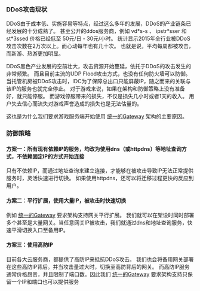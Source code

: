 ### DDoS攻击现状

DDoS由于成本低、实施容易等特点，经过这么多年的发展，DDoS的产业链条已经发展的十分成熟了。
甚至公开的ddos服务商，例如 vd\*s-s 、 ipstr\*sser 和 st\*3ssed 价格已经低至 50元/日 - 30元/小时。
统计显示2015年全行业被DDoS攻击次数在2万次以上。而心动每年也有几十次。
也就是说，平均每周都被攻击，而新游、热游更加明显。

DDoS黑色产业发展的空前壮大，攻击资源开始蔓延，依托于DDoS的攻击发生的非常频繁。
而且目前主流的UDP Flood攻击方式，也没有任何防火墙可以防御。
当托管机房被DDoS攻击时，IDC为了保障总出口只能屏蔽IP，随之而来的关联与该IP的服务也就完全停止。
对于游戏来说，如果在架构和防御策略上没有准备好，就只能停服。
而游戏停服带来的损失，不仅是损失几小时或者1天的收入。
用户失去信心而流失对游戏声誉造成的损失也是无法估量的。

这也是为什么我们要求游戏服务端开始使用 [统一的Gateway](https://github.com/xindong/docs/blob/master/public/game_review/backend.md) 架构的主要原因。

### 防御策略

#### 方案一：所有现有依赖IP的服务，均改为使用dns（或httpdns）等地址查询方式，不依赖固定IP的方式开始连接

只有不依赖IP，而通过地址查询来建立连接，才能够在被攻击导致IP无法正常提供服务时，灵活快速进行切换。
如果使用httpdns，还可以将迁移过程更快的反应到用户。

#### 方案二：平行扩展，使用大量IP，被攻击时快速切换

例如 [统一的Gateway](https://github.com/xindong/docs/blob/master/public/game_review/backend.md) 要求架构支持网关平行扩展。
我们就可以在架设时同时部署多个甚至是大量网关。当任意网关IP被攻击，我们就通过dns和地址查询服务，快速平滑切换入口至备用IP。

#### 方案三：使用高防IP

目前各大云服务商，都提供了高防IP来抵抗DDoS攻击。
我们也会将备用网关部署在这些高防IP背后。并当攻击量过大时，切换至高防背后的网关。
而高防IP服务通常价格昂贵，并且限制了端口数。因此我们 [统一的Gateway](https://github.com/xindong/docs/blob/master/public/game_review/backend.md)
要求架构支持只保留一个IP和端口也可以提供服务


